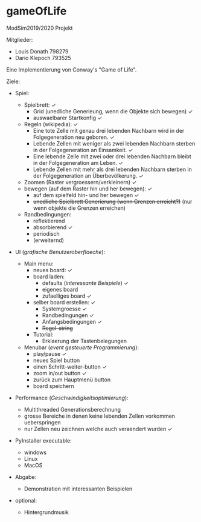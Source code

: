 # gameOfLife

ModSim2019/2020 Projekt

Mitglieder:
* Louis Donath 798279
* Dario Klepoch 793525


Eine Implementierung von Conway's "Game of Life".

Ziele:

* Spiel:
    * Spielbrett: ✓
        * Grid (unedliche Generieung, wenn die Objekte sich bewegen) ✓
        * auswaelbarer Startkonfig ✓
    * Regeln (wikipedia): ✓
        * Eine tote Zelle mit genau drei lebenden Nachbarn wird in der Folgegeneration neu geboren. ✓
        * Lebende Zellen mit weniger als zwei lebenden Nachbarn sterben in der Folgegeneration an Einsamkeit. ✓
        * Eine lebende Zelle mit zwei oder drei lebenden Nachbarn bleibt in der Folgegeneration am Leben. ✓
        * Lebende Zellen mit mehr als drei lebenden Nachbarn sterben in der Folgegeneration an Überbevölkerung. ✓
    * Zoomen (Raster vergroessern/verkleinern) ✓
    * bewegen (auf dem Raster hin und her bewegen): ✓
        * auf dem spielfeld hin- und her bewegen ✓
        * ~~unedliche Spielbrett Generierung (wenn Grenzen erreicht?)~~ (nur wenn objekte die Grenzen erreichen)
    * Randbedingungen:
        * reflektierend
        * absorbierend ✓
        * periodisch
        * (erweiternd)

* UI (_grafische Benutzeroberflaeche_):
    * Main menu:
        * neues board:   ✓
        * board laden:
            * defaults (_interessante Beispiele_) ✓
            * eigenes board
            * zufaelliges board         ✓
        * selber board erstellen:  ✓
            * Systemgroesse ✓
            * Randbedingungen ✓
            * Anfangsbedingungen  ✓
            * ~~Regel-string~~
        * Tutorial:
            * Erklaerung der Tastenbelegungen
    * Menubar (_event gesteuerte Programmierung_):
        * play/pause ✓
        * neues Spiel button 
        * einen Schritt-weiter-button ✓
        * zoom in/out button ✓
        * zurück zum Hauptmenü button
        * board speichern
 
* Performance (_Geschwindigkeitsoptimierung_):
    * Multithreaded Generationsberechnung
    * grosse Bereiche in denen keine lebenden Zellen vorkommen ueberspringen
    * nur Zellen neu zeichnen welche auch veraendert wurden ✓
 
* PyInstaller executable:
    * windows
    * Linux 
    * MacOS
     
* Abgabe:
    * Demonstration mit interessanten Beispielen
    
* optional:
    * Hintergrundmusik
